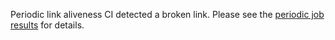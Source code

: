 Periodic link aliveness CI detected a broken link. Please see the [periodic job
results](https://github.com/submariner-io/admiral/actions?query=workflow%3APeriodic) for details.
